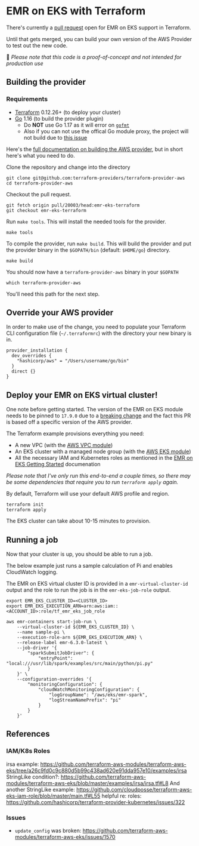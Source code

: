 # EMR on EKS with Terraform

There's currently a [pull request](https://github.com/hashicorp/terraform-provider-aws/pull/20003) open for EMR on EKS support in Terraform.

Until that gets merged, you can build your own version of the AWS Provider to test out the new code.

💁 _Please note that this code is a proof-of-concept and not intended for production use_

## Building the provider

### Requirements

- [Terraform](https://www.terraform.io/downloads.html) 0.12.26+ (to deploy your cluster)
- [Go](https://golang.org/doc/install) 1.16 (to build the provider plugin)
    - Do **NOT** use Go 1.17 as it will error on [`gofmt`](https://golang.org/doc/go1.17#gofmt)
    - Also if you can not use the offical Go module proxy, the project will not build due to [this issue](https://github.com/hashicorp/terraform/issues/29442)

Here's the [full documentation on building the AWS provider](https://github.com/hashicorp/terraform-provider-aws/blob/main/docs/DEVELOPMENT.md), but in short here's what you need to do.

Clone the repository and change into the directory

```shell
git clone git@github.com:terraform-providers/terraform-provider-aws
cd terraform-provider-aws
```

Checkout the pull request.

```shell
git fetch origin pull/20003/head:emr-eks-terraform
git checkout emr-eks-terraform
```

Run `make tools`. This will install the needed tools for the provider.

```shell
make tools
```

To compile the provider, run `make build`. This will build the provider and put the provider binary in the `$GOPATH/bin` (default: `$HOME/go`) directory.

```shell
make build
```

You should now have a `terraform-provider-aws` binary in your `$GOPATH`

```shell
which terraform-provider-aws
```

You'll need this path for the next step.

## Override your AWS provider

In order to make use of the change, you need to populate your Terraform CLI configuration file (`~/.terraformrc`) with the directory your new binary is in.

```hcl
provider_installation {
  dev_overrides {
    "hashicorp/aws" = "/Users/username/go/bin"
  }
  direct {}
}
```

## Deploy your EMR on EKS virtual cluster!

One note before getting started. The version of the EMR on EKS module needs to be pinned to `17.9.0` due to a [breaking change](https://github.com/terraform-aws-modules/terraform-aws-eks/issues/1570) and the fact this PR is based off a specific version of the AWS provider.

The Terraform example provisions everything you need:
- A new VPC (with the [AWS VPC module](https://registry.terraform.io/modules/terraform-aws-modules/vpc/aws/latest))
- An EKS cluster with a managed node group (with the [AWS EKS module](https://registry.terraform.io/modules/terraform-aws-modules/eks/aws/latest))
- All the necessary IAM and Kubernetes roles as mentioned in the [EMR on EKS Getting Started](https://docs.aws.amazon.com/emr/latest/EMR-on-EKS-DevelopmentGuide/setting-up.html) documenation

*Please note that I've only run this end-to-end a couple times, so there may be some dependencies that require you to run `terraform apply` again.*

By default, Terraform will use your default AWS profile and region. 

```shell
terraform init
terraform apply
```

The EKS cluster can take about 10-15 minutes to provision.

## Running a job

Now that your cluster is up, you should be able to run a job.

The below example just runs a sample calculation of Pi and enables CloudWatch logging.

The EMR on EKS virtual cluster ID is provided in a `emr-virtual-cluster-id` output and the role to run the job is in the `emr-eks-job-role` output.

```shell
export EMR_EKS_CLUSTER_ID=<CLUSTER_ID>
export EMR_EKS_EXECUTION_ARN=arn:aws:iam::<ACCOUNT_ID>:role/tf_emr_eks_job_role

aws emr-containers start-job-run \
    --virtual-cluster-id ${EMR_EKS_CLUSTER_ID} \
    --name sample-pi \
    --execution-role-arn ${EMR_EKS_EXECUTION_ARN} \
    --release-label emr-6.3.0-latest \
    --job-driver '{
        "sparkSubmitJobDriver": {
            "entryPoint": "local:///usr/lib/spark/examples/src/main/python/pi.py"
        }
    }' \
    --configuration-overrides '{
        "monitoringConfiguration": {
            "cloudWatchMonitoringConfiguration": {
                "logGroupName": "/aws/eks/emr-spark",
                "logStreamNamePrefix": "pi"
            }
        }
    }'
```

## References

### IAM/K8s Roles

irsa example: https://github.com/terraform-aws-modules/terraform-aws-eks/tree/a26c9fd0c9c880d5b99c438ad620e91dda957e10/examples/irsa
StringLike condition?: https://github.com/terraform-aws-modules/terraform-aws-eks/blob/master/examples/irsa/irsa.tf#L8
And another StringLike example: https://github.com/cloudposse/terraform-aws-eks-iam-role/blob/master/main.tf#L55
helpful re: roles: https://github.com/hashicorp/terraform-provider-kubernetes/issues/322

### Issues

- `update_config` was broken: https://github.com/terraform-aws-modules/terraform-aws-eks/issues/1570
